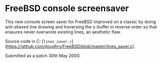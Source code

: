 FreeBSD console screensaver
===========================

This new console screen saver for FreeBSD improved on a classic by doing
anti-aliased line drawing and traversing the z-buffer in reverse order so
that erasures never overwrote existing lines, an aesthetic flaw.

Source code in C: [`lines_saver.c`](https://github.com/jloughry/FreeBSD/blob/master/lines_saver.c].

Submitted as a patch 30th May 2000.

